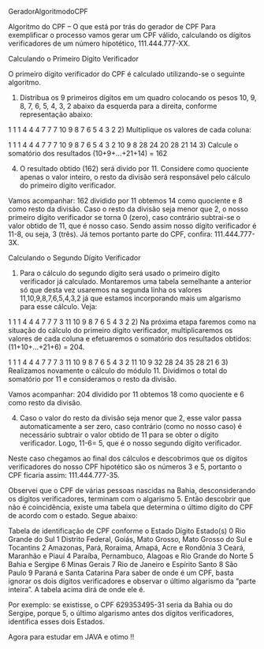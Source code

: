  GeradorAlgoritmodoCPF  
 
  

Algoritmo do CPF – O que está por trás do gerador de CPF
Para exemplificar o processo vamos gerar um CPF válido, calculando os dígitos verificadores de um número hipotético, 111.444.777-XX.

Calculando o Primeiro Dígito Verificador

O primeiro dígito verificador do CPF é calculado utilizando-se o seguinte algoritmo.

1) Distribua os 9 primeiros dígitos em um quadro colocando os pesos 10, 9, 8, 7, 6, 5, 4, 3, 2 abaixo da esquerda para a direita, conforme representação abaixo:

1	1	1	4	4	4	7	7	7
10	9	8	7	6	5	4	3	2
2) Multiplique os valores de cada coluna:

1	1	1	4	4	4	7	7	7
10	9	8	7	6	5	4	3	2
10	9	8	28	24	20	28	21	14
3) Calcule o somatório dos resultados (10+9+…+21+14) = 162

4) O resultado obtido (162) será divido por 11. Considere como quociente apenas o valor inteiro, o resto da divisão será responsável pelo cálculo do primeiro dígito verificador.

Vamos acompanhar: 162 dividido por 11 obtemos 14 como quociente e 8 como resto da divisão. Caso o resto da divisão seja menor que 2, o nosso primeiro dígito verificador se torna 0 (zero), caso contrário subtrai-se o valor obtido de 11, que é nosso caso. Sendo assim nosso dígito verificador é 11-8, ou seja, 3 (três). Já temos portanto parte do CPF, confira: 111.444.777-3X.

Calculando o Segundo Dígito Verificador

1) Para o cálculo do segundo dígito será usado o primeiro dígito verificador já calculado. Montaremos uma tabela semelhante a anterior só que desta vez usaremos na segunda linha os valores 11,10,9,8,7,6,5,4,3,2 já que estamos incorporando mais um algarismo para esse cálculo. Veja:

1	1	1	4	4	4	7	7	7	3
11	10	9	8	7	6	5	4	3	2
2) Na próxima etapa faremos como na situação do cálculo do primeiro dígito verificador, multiplicaremos os valores de cada coluna e efetuaremos o somatório dos resultados obtidos: (11+10+…+21+6) = 204.

1	1	1	4	4	4	7	7	7	3
11	10	9	8	7	6	5	4	3	2
11	10	9	32	28	24	35	28	21	6
3) Realizamos novamente o cálculo do módulo 11. Dividimos o total do somatório por 11 e consideramos o resto da divisão.

Vamos acompanhar: 204 dividido por 11 obtemos 18 como quociente e 6 como resto da divisão.

4) Caso o valor do resto da divisão seja menor que 2, esse valor passa automaticamente a ser zero, caso contrário (como no nosso caso) é necessário subtrair o valor obtido de 11 para se obter o dígito verificador. Logo, 11-6= 5, que é o nosso segundo dígito verificador.

Neste caso chegamos ao final dos cálculos e descobrimos que os dígitos verificadores do nosso CPF hipotético são os números 3 e 5, portanto o CPF ficaria assim: 111.444.777-35.

Observei que o CPF de várias pessoas nascidas na Bahia, desconsiderando os dígitos verificadores, terminam com o algarismo 5. Então descobrir que não é coincidência, existe uma tabela que determina o último dígito do CPF de acordo com  o estado. Segue abaixo:

Tabela de identificação de CPF conforme o Estado
Dígito	Estado(s)
0	Rio Grande do Sul
1	Distrito Federal, Goiás, Mato Grosso, Mato Grosso do Sul e Tocantins
2	Amazonas, Pará, Roraima, Amapá, Acre e Rondônia
3	Ceará, Maranhão e Piauí
4	Paraíba, Pernambuco, Alagoas e Rio Grande do Norte
5	Bahia e Sergipe
6	Minas Gerais
7	Rio de Janeiro e Espírito Santo
8	São Paulo
9	Paraná e Santa Catarina
Para saber de onde é um CPF, basta ignorar os dois dígitos verificadores e observar o último algarismo da “parte inteira”. A tabela acima dirá de onde ele é.

Por exemplo: se existisse, o CPF 629353495-31 seria da Bahia ou do Sergipe, porque 5, o último algarismo antes dos dígitos verificadores, identifica esses dois Estados.

Agora  para estudar  em JAVA e otimo !! 
